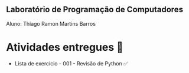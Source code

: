 ## Laboratório de Programação de Computadores

Aluno: Thiago Ramon Martins Barros

# Atividades entregues 📒
<ul>
  <li>Lista de exercício - 001 - Revisão de Python ✅</li>
</ul>
